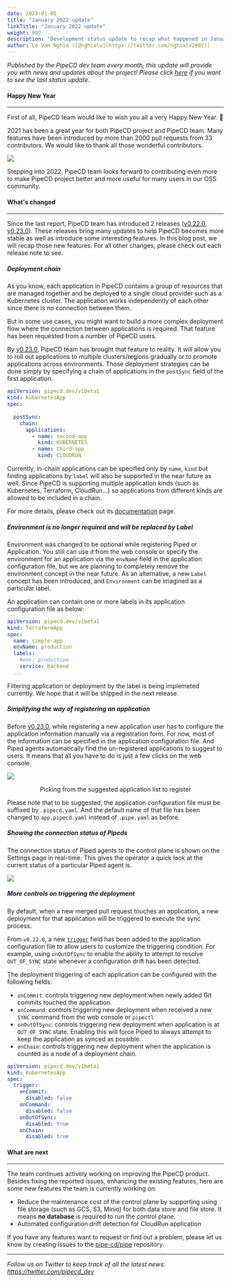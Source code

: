 ```yaml
---
date: 2022-01-05
title: "January 2022 update"
linkTitle: "January 2022 update"
weight: 997
description: "Development status update to recap what happened in January"
author: Le Van Nghia ([@nghialv](https://twitter.com/nghialv2607))
---
```


_Published by the PipeCD dev team every month, this update will provide you with news and updates about the project! Please click [here](/blog/2021/11/01/november-2021-update/) if you want to see the last status update._

#### Happy New Year
---
First of all, PipeCD team would like to wish you all a very Happy New Year. 🥳

2021 has been a great year for both PipeCD project and PipeCD team. Many features have been introduced by more than 2000 pull requests from 33 contributors. We would like to thank all those wonderful contributors.

![](/images/january-2022-contributor-list.png)

Stepping into 2022, PipeCD team looks forward to contributing even more to make PipeCD project better and more useful for many users in our OSS community.

#### What's changed
---

Since the last report, PipeCD team has introduced 2 releases ([v0.22.0](https://github.com/pipe-cd/pipe/releases/tag/v0.22.0), [v0.23.0](https://github.com/pipe-cd/pipe/releases/tag/v0.23.0)). These releases bring many updates to help PipeCD becomes more stable as well as introduce some interesting features. In this blog post, we will recap those new features. For all other changes, please check out each release note to see.

##### Deployment chain

As you know, each application in PipeCD contains a group of resources that are managed together and be deployed to a single cloud provider such as a Kubernetes cluster. The application works independently of each other since there is no connection between them.

But in some use cases, you might want to build a more complex deployment flow where the connection between applications is required. That feature has been requested from a number of PipeCD users.

By [v0.23.0](https://github.com/pipe-cd/pipe/releases/tag/v0.23.0), PipeCD team has brought that feature to reality. It will allow you to roll out applications to multiple clusters/regions gradually or to promote applications across environments. Those deployment strategies can be done simply by specifying a chain of applications in the `postSync` field of the first application.

```yaml
apiVersion: pipecd.dev/v1beta1
kind: KubernetesApp
spec:
  ...
  postSync:
    chain:
      applications:
        - name: second-app
          kind: KUBERNETES
        - name: third-app
          kind: CLOUDRUN
```

Currently, in-chain applications can be specified only by `name`, `kind` but finding applications by `label` will also be supported in the near future as well. Since PipeCD is supporting multiple application kinds (such as Kubernetes, Terraform, CloudRun...) so applications from different kinds are allowed to be included in a chain.

For more details, please check out its [documentation](https://pipecd.dev/docs/user-guide/deployment-chain/) page.

##### Environment is no longer required and will be replaced by Label

Environment was changed to be optional while registering Piped or Application. You still can use it from the web console or specify the environment for an application via the `envName` field in the application configuration file, but we are planning to completely remove the environment concept in the near future. As an alternative, a new `Label` concept has been introduced, and `Environment` can be imagined as a particular label.

An application can contain one or more labels in its application configuration file as below:

```yaml
apiVersion: pipecd.dev/v1beta1
kind: TerraformApp
spec:
  name: simple-app
  envName: production
  labels:
    #env: production
    service: backend
  ...
```

Filtering application or deployment by the label is being implemeted currently. We hope that it will be shipped in the next release.

##### Simplifying the way of registering an application

Before [v0.23.0](https://github.com/pipe-cd/pipe/releases/tag/v0.23.0), while registering a new application user has to configure the application information manually via a registration form. For now, most of the information can be specified in the application configuration file. And Piped agents automatically find the un-registered applications to suggest to users. It means that all you have to do is just a few clicks on the web console.

![](/images/registering-an-application-from-git.png)
<p style="text-align: center;">
Picking from the suggested application list to register
</p>

Please note that to be suggested, the application configuration file must be suffixed by `.pipecd.yaml`. And the default name of that file has been changed to `app.pipecd.yaml` instead of `.pipe.yaml` as before.

##### Showing the connection status of Pipeds

The connection status of Piped agents to the control plane is shown on the Settings page in real-time. This gives the operator a quick look at the current status of a particular Piped agent is.

![](/images/january-2022-piped-connection-status.png)

##### More controls on triggering the deployment

By default, when a new merged pull request touches an application, a new deployment for that application will be triggered to execute the sync process.

From `v0.22.0`, a new [`trigger`](https://pipecd.dev/docs/user-guide/configuration-reference/#deploymenttrigger) field has been added to the application configuration file to allow users to customize the triggering condition. For example, using `onOutOfSync` to enable the ability to attempt to resolve `OUT_OF_SYNC` state whenever a configuration drift has been detected.

The deployment triggering of each application can be configured with the following fields:

* `onCommit`: controls triggering new deployment when newly added Git commits touched the application.
* `onCommand`: controls triggering new deployment when received a new `SYNC` command from the web console or `pipectl`
* `onOutOfSync`: controls triggering new deployment when application is at `OUT_OF_SYNC` state. Enabling this will force Piped to always attempt to keep the application as synced as possible.
* `onChain`: controls triggering new deployment when the application is counted as a node of a deployment chain.

``` yaml
apiVersion: pipecd.dev/v1beta1
kind: KubernetesApp
spec:
  trigger:
    onCommit:
      disabled: false
    onCommand:
      disabled: false
    onOutOfSync:
      disabled: true
    onChain:
      disabled: true
```

#### What are next
---

The team continues actively working on improving the PipeCD product. Besides fixing the reported issues, enhancing the existing features, here are some new features the team is currently working on:

- Reduce the maintenance cost of the control plane by supporting using file storage (such as GCS, S3, Minio) for both data store and file store. It means **no database** is required to run the control plane.
- Automated configuration drift detection for CloudRun application

If you have any features want to request or find out a problem, please let us know by creating issues to the [pipe-cd/pipe](https://github.com/pipe-cd/pipe/issues) repository.


---
*Follow us on Twitter to keep track of all the latest news: https://twitter.com/pipecd_dev*
